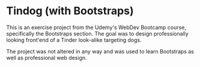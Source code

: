 # Tindog (with Bootstraps)

This is an exercise project from the Udemy's WebDev Bootcamp course, specifically the Bootstraps section. The goal was to design professionally looking front'end of a Tinder look-alike targeting dogs.

The project was not altered in any way and was used to learn Bootstraps as well as professional web design.
